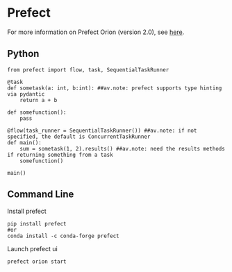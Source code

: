 # Prefect
For more information on Prefect Orion (version 2.0), see [here](https://orion-docs.prefect.io/).

## Python
```
from prefect import flow, task, SequentialTaskRunner

@task
def sometask(a: int, b:int): ##av.note: prefect supports type hinting via pydantic
    return a + b

def somefunction():
    pass

@flow(task_runner = SequentialTaskRunner()) ##av.note: if not specified, the default is ConcurrentTaskRunner
def main():
    sum = sometask(1, 2).results() ##av.note: need the results methods if returning something from a task
    somefunction()

main()
```

## Command Line

Install prefect
```
pip install prefect
#or
conda install -c conda-forge prefect
```

Launch prefect ui
```
prefect orion start
```